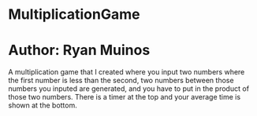 # MultiplicationGame
# Author: Ryan Muinos
A multiplication game that I created where you input
two numbers where the first number is less than the 
second, two numbers between those numbers you inputed are 
generated, and you have to put in the product of those
two numbers. There is a timer at the top and your average 
time is shown at the bottom.